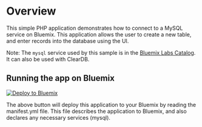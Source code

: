 # Overview

This simple PHP application demonstrates how to connect to a MySQL service on Bluemix. This application allows the user to create a new table, and enter records into the database using the UI.

Note: The `mysql` service used by this sample is in the [Bluemix Labs Catalog](https://console.ng.bluemix.net/catalog/labs/). It can also be used with ClearDB.

## Running the app on Bluemix

[![Deploy to Bluemix](https://bluemix.net/deploy/button.png)](https://bluemix.net/deploy)

The above button will deploy this application to your Bluemix by reading the manifest.yml file. This file describes the application to Bluemix, and also declares any necessary services (mysql).
